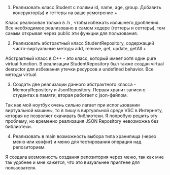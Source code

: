 1. Реализовать класс Student с полями id, name, age, group. Добавить консруктор(ы) и геттеры на ваше усмотрение +

Класс реализован только в .h , чтобы избежать излишнего дробления. Все необходимое реализовано в самом хедере (геттеры и сеттеры),
тем самым открывая через public эти функции для пользования.

2. Реализовать абстрактный класс StudentRepository, содержащий чисто-виртуальные методы add, remove, get, update, getAll + 

Абстрактный класс в C++ - это класс, который имеет хотя один pure virtual function. В реализации StudentRepository
был также создан virtual desructor для избежания утечки ресурсов и undefined behavior. Все методы virtual.

3. Создать две реализации данного абстрактного класса - MemoryRepository и JsonRepository. Первая хранит записи
   о студентах в памяти, вторая работает с json-файлом.

Так как мой ноутбук очень сильно лагает при использовании виртуальной машины, то я пишу в виртуальной среде VSC в Интернету,
которая не позволяет скачивать библиотеки. Я попробую решить эту проблему, но временно реализация JSON Repository невозможна без библиотеки.

4. Реализовать в main возможность выбора типа хранилища (через меню или конфиг) и меню для тестирования операция
   над репозиторием.

Я создала возможность создания репозитория через меню, так как мне так удобнее и мне кажется, что это визуальнее приятнее для пользователя.